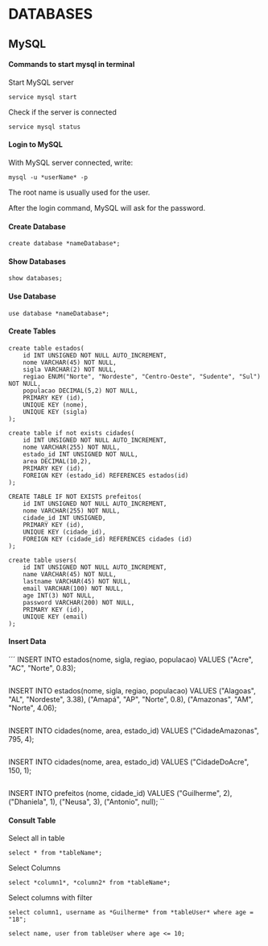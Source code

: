 # DATABASES

## MySQL 

#### Commands to start mysql in terminal

Start MySQL server

```
service mysql start 
```

Check if the server is connected

```
service mysql status
```

#### Login to MySQL

With MySQL server connected, write:

```
mysql -u *userName* -p 
```

The root name is usually used for the user.

After the login command, MySQL will ask for the password.

#### Create Database

```
create database *nameDatabase*;
```

#### Show Databases

```
show databases;
```

#### Use Database 

```
use database *nameDatabase*;
```

#### Create Tables

```
create table estados(
    id INT UNSIGNED NOT NULL AUTO_INCREMENT,
    nome VARCHAR(45) NOT NULL,
    sigla VARCHAR(2) NOT NULL, 
    regiao ENUM("Norte", "Nordeste", "Centro-Oeste", "Sudente", "Sul") NOT NULL,
    populacao DECIMAL(5,2) NOT NULL, 
    PRIMARY KEY (id),
    UNIQUE KEY (nome),
    UNIQUE KEY (sigla)
);
```

```
create table if not exists cidades(
    id INT UNSIGNED NOT NULL AUTO_INCREMENT,
    nome VARCHAR(255) NOT NULL,
    estado_id INT UNSIGNED NOT NULL, 
    area DECIMAL(10,2),
    PRIMARY KEY (id),
    FOREIGN KEY (estado_id) REFERENCES estados(id)
);
```

```
CREATE TABLE IF NOT EXISTS prefeitos(
    id INT UNSIGNED NOT NULL AUTO_INCREMENT,
    nome VARCHAR(255) NOT NULL,
    cidade_id INT UNSIGNED,
    PRIMARY KEY (id),
    UNIQUE KEY (cidade_id),
    FOREIGN KEY (cidade_id) REFERENCES cidades (id)
);
```

```
create table users(
    id INT UNSIGNED NOT NULL AUTO_INCREMENT,
    name VARCHAR(45) NOT NULL,
    lastname VARCHAR(45) NOT NULL, 
    email VARCHAR(100) NOT NULL,
    age INT(3) NOT NULL, 
    password VARCHAR(200) NOT NULL,
    PRIMARY KEY (id),
    UNIQUE KEY (email)
);
```

#### Insert Data

´´´
INSERT INTO estados(nome, sigla, regiao, populacao) 
VALUES ("Acre", "AC", "Norte", 0.83);
```

```
INSERT INTO estados(nome, sigla, regiao, populacao) 
VALUES 
    ("Alagoas", "AL", "Nordeste", 3.38),
    ("Amapá", "AP", "Norte", 0.8),
    ("Amazonas", "AM", "Norte", 4.06);
```   

```
INSERT INTO cidades(nome, area, estado_id)
VALUES ("CidadeAmazonas", 795, 4);
```

```
INSERT INTO cidades(nome, area, estado_id)
VALUES ("CidadeDoAcre", 150, 1);
```

```
INSERT INTO prefeitos (nome, cidade_id)
VALUES ("Guilherme", 2),
("Dhaniela", 1),
("Neusa", 3),
("Antonio", null);
``

#### Consult Table

Select all in table

```
select * from *tableName*;
```

Select Columns

```
select *column1*, *column2* from *tableName*;
```

Select columns with filter

```
select column1, username as *Guilherme* from *tableUser* where age = "18";
```

```
select name, user from tableUser where age <= 10;
```
 
